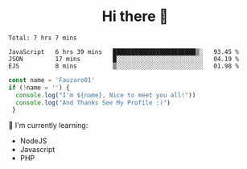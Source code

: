 <h1  align='center'> Hi there 👋 </h1>

<p align='center'> </p>

<!--START_SECTION:waka-->
```text
Total: 7 hrs 7 mins

JavaScript   6 hrs 39 mins   ███████████████████████▒░   93.45 % 
JSON         17 mins         █░░░░░░░░░░░░░░░░░░░░░░░░   04.19 % 
EJS          8 mins          ▒░░░░░░░░░░░░░░░░░░░░░░░░   01.98 % 
```
<!--END_SECTION:waka-->

```javascript
const name = 'Fauzaro01'
if (!name = '') {
  console.log("I'm ${name}, Nice to meet you all!"))
  console.log("And Thanks See My Profile :)")
 }
```

:page_with_curl: I'm currently learning:
- NodeJS
- Javascript
- PHP

